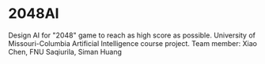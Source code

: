 2048AI
======

Design AI for "2048" game to reach as high score as possible. University of Missouri-Columbia Artificial Intelligence course project. Team member: Xiao Chen, FNU Saqiurila, Siman Huang
